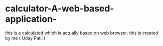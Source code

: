 # calculator-A-web-based-application-
this is a calculated which is actually based on web browser. this is created by me ( Uday Patil )
